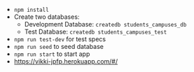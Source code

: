 - `npm install`
- Create two databases:
  - Development Database: `createdb students_campuses_db`
  - Test Database: `createdb students_campuses_test`
- `npm run test-dev` for test specs
- `npm run seed` to seed database
- `npm run start` to start app
- https://vikki-jpfp.herokuapp.com/#/
